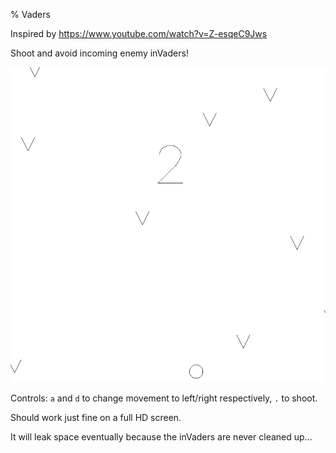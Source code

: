 % Vaders

Inspired by https://www.youtube.com/watch?v=Z-esqeC9Jws

Shoot and avoid incoming enemy inVaders!

![Screenshot](vaders.png)

Controls: `a` and `d` to change movement to left/right respectively,
`.` to shoot.

Should work just fine on a full HD screen.

It will leak space eventually because the inVaders are never cleaned
up...
